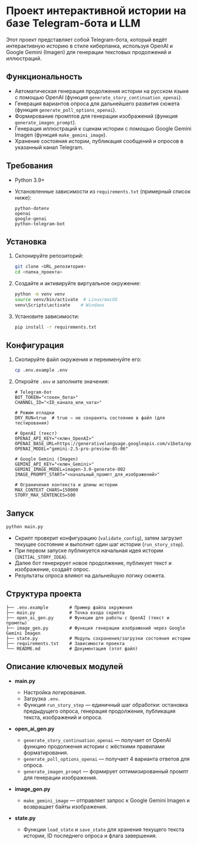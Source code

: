 # Проект интерактивной истории на базе Telegram-бота и LLM

Этот проект представляет собой Telegram-бота, который ведёт интерактивную историю в стиле киберпанка, используя OpenAI и Google Gemini (Imagen) для генерации текстовых продолжений и иллюстраций.

## Функциональность

* Автоматическая генерация продолжения истории на русском языке с помощью OpenAI (функция `generate_story_continuation_openai`).
* Генерация вариантов опроса для дальнейшего развития сюжета (функция `generate_poll_options_openai`).
* Формирование промптов для генерации изображений (функция `generate_imagen_prompt`).
* Генерация иллюстраций к сценам истории с помощью Google Gemini Imagen (функция `make_gemini_image`).
* Хранение состояния истории, публикация сообщений и опросов в указанный канал Telegram.

## Требования

* Python 3.9+
* Установленные зависимости из `requirements.txt` (примерный список ниже):

  ```text
  python-dotenv
  openai
  google-genai
  python-telegram-bot
  ```

## Установка

1. Склонируйте репозиторий:

   ```bash
   git clone <URL_репозитория>
   cd <папка_проекта>
   ```

2. Создайте и активируйте виртуальное окружение:

   ```bash
   python -m venv venv
   source venv/bin/activate  # Linux/macOS
   venv\Scripts\activate    # Windows
   ```

3. Установите зависимости:

   ```bash
   pip install -r requirements.txt
   ```

## Конфигурация

1. Скопируйте файл окружения и переименуйте его:

   ```bash
   cp .env.example .env
   ```

2. Откройте `.env` и заполните значения:

   ```dotenv
   # Telegram-бот
   BOT_TOKEN="<токен_бота>"
   CHANNEL_ID="<ID_канала_или_чата>"

   # Режим отладки
   DRY_RUN=true  # true — не сохранять состояние в файл (для тестирования)

   # OpenAI (текст)
   OPENAI_API_KEY="<ключ_OpenAI>"
   OPENAI_BASE_URL=https://generativelanguage.googleapis.com/v1beta/openai/
   OPENAI_MODEL="gemini-2.5-pro-preview-05-06"

   # Google Gemini (Imagen)
   GEMINI_API_KEY="<ключ_Gemini>"
   GEMINI_IMAGE_MODEL=imagen-3.0-generate-002
   IMAGE_PROMPT_START="<начальный_промпт_для_изображений>"

   # Ограничения контекста и длины истории
   MAX_CONTEXT_CHARS=150000
   STORY_MAX_SENTENCES=500
   ```

## Запуск

```bash
python main.py
```

* Скрипт проверит конфигурацию (`validate_config`), затем загрузит текущее состояние и выполнит один шаг истории (`run_story_step`).
* При первом запуске публикуется начальная идея истории (`INITIAL_STORY_IDEA`).
* Далее бот генерирует новое продолжение, публикует текст и изображение, создаёт опрос.
* Результаты опроса влияют на дальнейшую логику сюжета.

## Структура проекта

```text
├── .env.example        # Пример файла окружения
├── main.py             # Точка входа скрипта
├── open_ai_gen.py      # Функции для работы с OpenAI (текст и промпты)
├── image_gen.py        # Функция генерации изображений через Google Gemini Imagen
├── state.py            # Модуль сохранения/загрузки состояния истории
├── requirements.txt    # Зависимости проекта
└── README.md           # Документация (этот файл)
```

## Описание ключевых модулей

* **main.py**

  * Настройка логирования.
  * Загрузка `.env`.
  * Функция `run_story_step` — единичный шаг обработки: остановка предыдущего опроса, генерация продолжения, публикация текста, изображений и опроса.

* **open\_ai\_gen.py**

  * `generate_story_continuation_openai` — получает от OpenAI функцию продолжения истории с жёсткими правилами форматирования.
  * `generate_poll_options_openai` — получает 4 варианта ответов для опроса.
  * `generate_imagen_prompt` — формирует оптимизированный промпт для генерации изображения.

* **image\_gen.py**

  * `make_gemini_image` — отправляет запрос к Google Gemini Imagen и возвращает байты изображения.

* **state.py**

  * Функции `load_state` и `save_state` для хранения текущего текста истории, ID последнего опроса и флага завершения.
